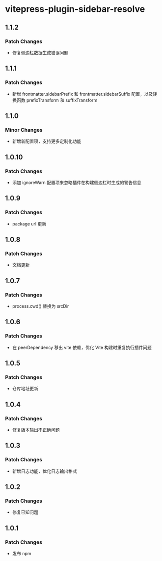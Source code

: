 # vitepress-plugin-sidebar-resolve

## 1.1.2

### Patch Changes

- 修复侧边栏数据生成错误问题

## 1.1.1

### Patch Changes

- 新增 frontmatter.sidebarPrefix 和 frontmatter.sidebarSuffix 配置，以及转换函数 prefixTransform 和 suffixTransform

## 1.1.0

### Minor Changes

- 新增新配置项，支持更多定制化功能

## 1.0.10

### Patch Changes

- 添加 ignoreWarn 配置项来忽略插件在构建侧边栏时生成的警告信息

## 1.0.9

### Patch Changes

- package url 更新

## 1.0.8

### Patch Changes

- 文档更新

## 1.0.7

### Patch Changes

- process.cwd() 替换为 srcDir

## 1.0.6

### Patch Changes

- 在 peerDependency 移出 vite 依赖，优化 Vite 构建时重复执行插件问题

## 1.0.5

### Patch Changes

- 仓库地址更新

## 1.0.4

### Patch Changes

- 修复版本输出不正确问题

## 1.0.3

### Patch Changes

- 新增日志功能，优化日志输出格式

## 1.0.2

### Patch Changes

- 修复已知问题

## 1.0.1

### Patch Changes

- 发布 npm
